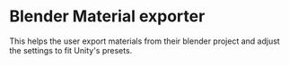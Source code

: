 # Blender Material exporter
 This helps the user export materials from their blender project and adjust the settings to fit Unity's presets.
